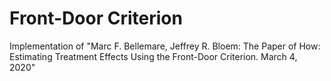 # Front-Door Criterion
Implementation of "Marc F. Bellemare, Jeffrey R. Bloem: The Paper of How: Estimating Treatment Effects Using the Front-Door Criterion. March 4, 2020"
